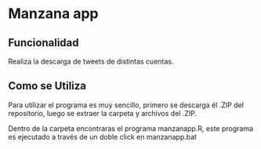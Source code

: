 # Manzana app

## Funcionalidad

Realiza la descarga de tweets de distintas cuentas.

## Como se Utiliza

Para utilizar el programa es muy sencillo, primero se descarga él .ZIP del repositorio, luego se extraer la carpeta y archivos del .ZIP.

Dentro de la carpeta encontraras el programa manzanapp.R, este programa es ejecutado a través de un doble click en manzanapp.bat

